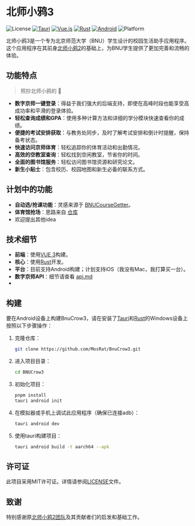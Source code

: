 # 北师小鸦3

![License](https://img.shields.io/badge/license-MIT-blue)
[![Tauri](https://img.shields.io/badge/Tauri-2.0.0-blue?logo=tauri)]()
[![Vue.js](https://img.shields.io/badge/vue.js-v3-green?logo=vue.js)](https://github.com/vuejs/vue-next)
[![Rust](https://img.shields.io/badge/-Rust-orange?logo=rust&logoColor=white)](https://www.rust-lang.org/)
[![Android](https://img.shields.io/badge/android-supported-yellow)](https://www.android.com/)
![Platform](https://img.shields.io/badge/platform-Android%20|%20iOS-orange)

北师小鸦3是一个专为北京师范大学（BNU）学生设计的校园生活助手应用程序。这个应用程序在其前身[北师小鸦2](https://github.com/BNU-Crow/BNU-Xiaoya)的基础上，为BNU学生提供了更加完善和流畅的体验。
## 功能特点 
> 照抄北师小鸦的 🤣
- **数字京师一键登录**：得益于我们强大的后端支持，即使在高峰时段也能享受高成功率和平滑的登录体验。
- **轻松查询成绩和GPA**：使用多种计算方法和详细的学分模块快速查看你的成绩。
- **便捷的考试安排获取**：与教务处同步，及时了解考试安排和倒计时提醒，保持备考状态。
- **快速访问京师体育**：轻松追踪你的体育活动和出勤情况。
- **高效的空教室查询**：轻松找到空闲教室，节省你的时间。
- **全面的图书馆服务**：轻松访问图书馆资源和研究论文。
- **新生小贴士**：包含校历、校园地图和新生必备的联系方式。

## 计划中的功能
- **自动选/抢课功能**：灵感来源于 [BNUCourseGetter](https://github.com/LeafYeeXYZ/BNUCourseGetter)。
- **体育馆抢场**：思路来自 [仓库](https://github.com/MosRat/BnuBadmintonBook)
- 欢迎提出其他idea

## 技术细节
- **前端**：使用[VUE 3](https://vuejs.org/)构建。
- **核心**：使用[Rust](https://www.rust-lang.org/)开发。
- **平台**：目前支持Android构建；计划支持iOS（我没有Mac，我打算买一台）。
- **数字京师API**：细节请查看 <a href='./doc/api.md'>api.md</a>
- 
## 构建
要在Android设备上构建BnuCrow3，请在安装了[Tauri](https://tauri.app/start/)和[Rust](https://www.rust-lang.org/tools/install)的Windows设备上按照以下步骤操作：
1. 克隆仓库：
   ```bash
   git clone https://github.com/MosRat/BnuCrow3.git
   ```
2. 进入项目目录：
   ```bash
   cd BNUCrow3
   ```
3. 初始化项目：
   ```bash
   pnpm install
   tauri android init
   ```
4. 在模拟器或手机上调试此应用程序（确保已连接adb）：
   ```bash
   tauri android dev
   ```

5. 使用tauri构建项目：
   ```bash
   tauri android build -t aarch64 --apk
   ```
## 许可证
此项目采用MIT许可证。详情请参阅[LICENSE](LICENSE_MIT)文件。

## 致谢
特别感谢原[北师小鸦2团队](https://github.com/BNU-Crow)及其贡献者们的启发和基础工作。
